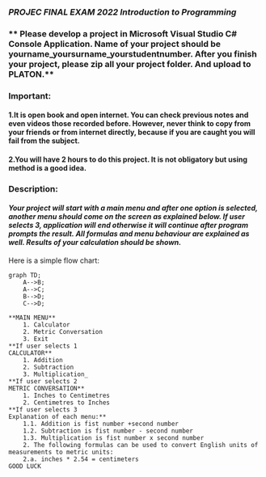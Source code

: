 ### _PROJEC FINAL EXAM 2022 Introduction to Programming_ 
### ** Please develop a project in Microsoft Visual Studio C# Console Application. Name of your project should be yourname_yoursurname_yourstudentnumber. After you finish your project, please zip all your project folder. And upload to PLATON.**
### Important: 
#### 1.It is open book and open internet. You can check previous notes and even videos those recorded before. However, never think to copy from your friends or from internet directly, because if you are caught you will fail from the subject.
#### 2.You will have 2 hours to do this project. It is not obligatory but using method is a good idea.
### Description:
#### _Your project will start with a main menu and after one option is selected, another menu should come on the screen as explained below. If user selects 3, application will end otherwise it will continue after program prompts the result. All formulas and menu behaviour are explained as well. Results of your calculation should be shown._
Here is a simple flow chart:

```mermaid
graph TD;
    A-->B;
    A-->C;
    B-->D;
    C-->D;
```

```### **There should be a main menu.**
**MAIN MENU**
    1. Calculator
    2. Metric Conversation
    3. Exit
**If user selects 1 
CALCULATOR**
    1. Addition
    2. Subtraction
    3. Multiplication_
**If user selects 2
METRIC CONVERSATION**
    1. Inches to Centimetres
    2. Centimetres to Inches
**If user selects 3
Explanation of each menu:**
    1.1. Addition is fist number +second number
    1.2. Subtraction is fist number - second number
    1.3. Multiplication is fist number x second number
    2. The following formulas can be used to convert English units of measurements to metric units:
    2.a. inches * 2.54 = centimeters
GOOD LUCK
```


